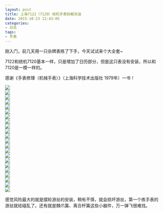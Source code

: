 ```yaml
---
layout: post
title: 上海7122（7120）统机手表拆解洗油
date: 2015-10-23 12:43:05
categories:
- 日志
tags:
- 手表
---
```


刚入门，前几天用一只杂牌表练了下手，今天试试来个大全套~    

7122和统机7120基本一样，只是增加了日历部分，但是这只表没有安装，所以和7120是一模一样的。  


感谢《手表修理（机械手表）》（上海科学技术出版社 1979年）一书！  

![](https://github.com/bh3nvn/bh3nvn.github.io/raw/master/image/2015-10-23-01.JPG)    
![](https://github.com/bh3nvn/bh3nvn.github.io/raw/master/image/2015-10-23-02.jpg)    
![](https://github.com/bh3nvn/bh3nvn.github.io/raw/master/image/2015-10-23-03.jpg)    
![](https://github.com/bh3nvn/bh3nvn.github.io/raw/master/image/2015-10-23-04.jpg)    
![](https://github.com/bh3nvn/bh3nvn.github.io/raw/master/image/2015-10-23-05.jpg)    
![](https://github.com/bh3nvn/bh3nvn.github.io/raw/master/image/2015-10-23-06.jpg)    
![](https://github.com/bh3nvn/bh3nvn.github.io/raw/master/image/2015-10-23-07.jpg)    
![](https://github.com/bh3nvn/bh3nvn.github.io/raw/master/image/2015-10-23-08.jpg)    
![](https://github.com/bh3nvn/bh3nvn.github.io/raw/master/image/2015-10-23-09.jpg)    
![](https://github.com/bh3nvn/bh3nvn.github.io/raw/master/image/2015-10-23-10.jpg)    
![](https://github.com/bh3nvn/bh3nvn.github.io/raw/master/image/2015-10-23-11.jpg)    
![](https://github.com/bh3nvn/bh3nvn.github.io/raw/master/image/2015-10-23-12.jpg)    
![](https://github.com/bh3nvn/bh3nvn.github.io/raw/master/image/2015-10-23-13.jpg)    
![](https://github.com/bh3nvn/bh3nvn.github.io/raw/master/image/2015-10-23-14.jpg)    
![](https://github.com/bh3nvn/bh3nvn.github.io/raw/master/image/2015-10-23-15.jpg)    
![](https://github.com/bh3nvn/bh3nvn.github.io/raw/master/image/2015-10-23-16.jpg)    
![](https://github.com/bh3nvn/bh3nvn.github.io/raw/master/image/2015-10-23-17.jpg)    
![](https://github.com/bh3nvn/bh3nvn.github.io/raw/master/image/2015-10-23-18.jpg)        
![](https://github.com/bh3nvn/bh3nvn.github.io/raw/master/image/2015-10-23-19.jpg)        
![](https://github.com/bh3nvn/bh3nvn.github.io/raw/master/image/2015-10-23-20.jpg)    
![](https://github.com/bh3nvn/bh3nvn.github.io/raw/master/image/2015-10-23-21.jpg)    
![](https://github.com/bh3nvn/bh3nvn.github.io/raw/master/image/2015-10-23-22.jpg)    

感觉风险最大的就是摆轮游丝的安装，稍有不慎，就会损坏游丝，第一个练手表的游丝就给碰乱了。还有就是棘爪簧、离合杆簧这些小器件，万一弹飞很难找。
